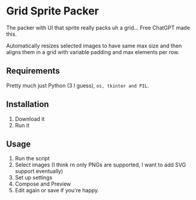 # Grid Sprite Packer

The packer with UI that sprite really packs uh a grid...
Free ChatGPT made this.

Automatically resizes selected images to have same max size and then aligns them in a grid with variable padding and max elements per row.

## Requirements
Pretty much just Python (3 I guess), `os, tkinter and PIL`.

## Installation
1. Download it
2. Run it

## Usage
1. Run the script
2. Select images (I think rn only PNGs are supported, I want to add SVG support eventually)
3. Set up settings
4. Compose and Preview
5. Edit again or save if you're happy.
